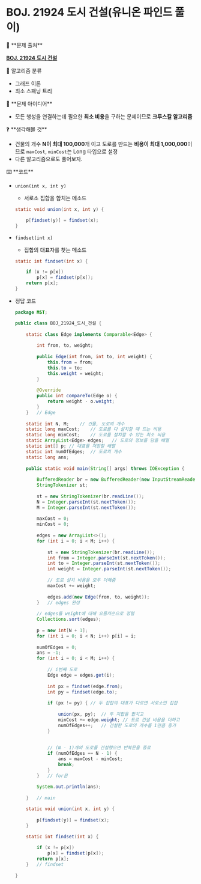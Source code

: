 # BOJ. 21924 도시 건설(유니온 파인드 풀이)

<aside>
🚨 **문제 출처**

[**BOJ. 21924 도시 건설**](https://www.acmicpc.net/problem/21924)

</aside>

<aside>
📖 알고리즘 분류

- 그래프 이론
- 최소 스패닝 트리
</aside>

<aside>
📖 **문제 아이디어**

- 모든 행성을 연결하는데 필요한 **최소 비용**을 구하는 문제이므로 **크루스칼 알고리즘**
</aside>

<aside>
❓ **생각해볼 것**

- 건물의 개수 **N이 최대 100,000**개 이고 도로를 만드는 **비용이 최대 1,000,000**이므로 `maxCost`, `minCost`는 Long 타입으로 설정
- 다른 알고리즘으로도 풀어보자.
</aside>

<aside>
⌨️ **코드**

</aside>

- `union(int x, int y)`
    - 서로소 집합을 합치는 메소드
    
    ```java
    static void union(int x, int y) {
    
    	p[findset(y)] = findset(x);
    }
    ```
    

- `findset(int x)`
    - 집합의 대표자를 찾는 메소드
    
    ```java
    static int findset(int x) {
    
    	if (x != p[x])
    		p[x] = findset(p[x]);
    	return p[x];
    }
    ```
    

- 정답 코드
    
    ```java
    package MST;
    
    public class BOJ_21924_도시_건설 {
    	
    	static class Edge implements Comparable<Edge> {
    		
    		int from, to, weight;
    		
    		public Edge(int from, int to, int weight) {
    			this.from = from;
    			this.to = to;
    			this.weight = weight;
    		}
    		
    		@Override
    		public int compareTo(Edge o) {
    			return weight - o.weight;
    		}
    	}	// Edge
    	
    	static int N, M;	// 건물, 도로의 개수
    	static long maxCost;	// 도로를 다 설치할 때 드는 비용
    	static long minCost;	// 도로를 설치할 수 있는 최소 비용
    	static ArrayList<Edge> edges;	// 도로의 정보를 담을 배열
    	static int[] p;	// 대표를 저장할 배열
    	static int numOfEdges;	// 도로의 개수
    	static long ans;
    	
    	public static void main(String[] args) throws IOException {
    		
    		BufferedReader br = new BufferedReader(new InputStreamReader(System.in));
    		StringTokenizer st;
    		
    		st = new StringTokenizer(br.readLine());
    		N = Integer.parseInt(st.nextToken());
    		M = Integer.parseInt(st.nextToken());
    		
    		maxCost = 0;
    		minCost = 0;
    		
    		edges = new ArrayList<>();
    		for (int i = 0; i < M; i++) {
    			
    			st = new StringTokenizer(br.readLine());
    			int from = Integer.parseInt(st.nextToken());
    			int to = Integer.parseInt(st.nextToken());
    			int weight = Integer.parseInt(st.nextToken());
    			
    			// 도로 설치 비용을 모두 더해줌
    			maxCost += weight;
    			
    			edges.add(new Edge(from, to, weight));
    		}	// edges 완성
    		
    		// edges를 weight에 대해 오름차순으로 정렬
    		Collections.sort(edges);
    		
    		p = new int[N + 1];
    		for (int i = 0; i < N; i++) p[i] = i;
    		
    		numOfEdges = 0;
    		ans = -1;
    		for (int i = 0; i < M; i++) {
    			
    			// i번째 도로
    			Edge edge = edges.get(i);
    			
    			int px = findset(edge.from);
    			int py = findset(edge.to);
    			
    			if (px != py) {	// 두 집합의 대표가 다르면 서로소인 집합
    				
    				union(px, py);	// 두 지합을 합치고				
    				minCost += edge.weight;	// 도로 건설 비용을 더하고
    				numOfEdges++;	// 건설한 도로의 개수를 1만큼 증가
    			}
    			
    			
    			// (N - 1)개의 도로를 건설했으면 반복문을 종료
    			if (numOfEdges == N - 1) {
    				ans = maxCost - minCost;
    				break;
    			}
    		}	// for문
    		
    		System.out.println(ans);
    		
    	}	// main
    
    	static void union(int x, int y) {
    		
    		p[findset(y)] = findset(x);
    	}
    
    	static int findset(int x) {
    	
    		if (x != p[x])
    			p[x] = findset(p[x]);
    		return p[x];
    	}	// findset
    	
    }
    ```
